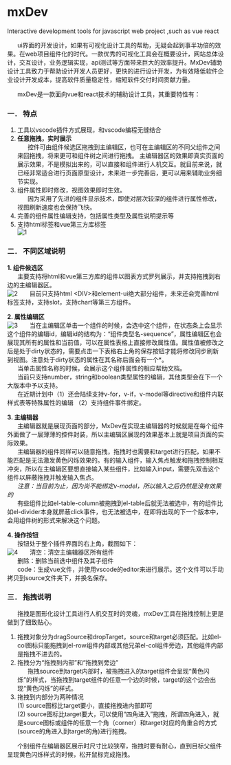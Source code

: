# mxDev
Interactive development tools for javascript web project ,such as vue react

&nbsp;&nbsp;&nbsp;&nbsp;&nbsp;&nbsp;ui界面的开发设计，如果有可视化设计工具的帮助，无疑会起到事半功倍的效果。在web项目组件化的时代。一款优秀的可视化工具会在概要设计，网站总体设计，交互设计，业务逻辑实现，api测试等方面带来巨大的效率提升。MxDev辅助设计工具致力于帮助设计开发人员更好，更快的进行设计开发，为有效降低软件企业设计开发成本，提高软件质量稳定性，缩短软件交付时间贡献力量。

&nbsp;&nbsp;&nbsp;&nbsp;&nbsp;&nbsp;mxDev是一款面向vue和react技术的辅助设计工具，其重要特性有：

### 一．	特点 ###

1.	工具以vscode插件方式展现，和vscode编程无缝结合
2.  **任意拖拽，实时展示**<br/>
&nbsp;&nbsp;&nbsp;&nbsp;&nbsp;&nbsp;控件可由组件候选区拖拽到主编辑区，也可在主编辑区的不同父组件之间来回拖拽，将来更可和组件树之间进行拖拽。
主编辑器区的效果即真实页面的展示效果，不是模拟出来的，可以直接和组件进行人机交互。就目前来说，就已经非常适合进行页面原型设计，未来进一步完善后，更可以用来辅助业务细节实现。
3.	组件属性即时修改，视图效果即时生效。<br>
&nbsp;&nbsp;&nbsp;&nbsp;&nbsp;&nbsp;因为采用了先进的组件显示技术，即使对层次较深的组件进行属性修改，视图刷新速度也会保持飞快。
4.	完善的组件属性编辑支持，包括属性类型及属性说明提示等
5.	支持html标签和vue第三方库标签<br>
![1](https://user-images.githubusercontent.com/14857216/111057134-f93bd500-84bf-11eb-9588-bbea4c80c68e.jpg)

### 二．	不同区域说明 ###

**1.	组件候选区**<br>
&nbsp;&nbsp;&nbsp;&nbsp;&nbsp;&nbsp;主要支持将html和vue第三方库的组件以图表方式罗列展示，并支持拖拽到右边的主编辑器区。<br>
![2](https://user-images.githubusercontent.com/14857216/111057138-fb059880-84bf-11eb-8989-2bbfbba8ad69.jpg)
&nbsp;&nbsp;&nbsp;&nbsp;&nbsp;&nbsp;目前只支持html &lt;DIV&gt;和element-ui绝大部分组件，未来还会完善html标签支持，支持slot，支持chart等第三方组件。

**2.	属性编辑区**<br>
![3](https://user-images.githubusercontent.com/14857216/111057141-fc36c580-84bf-11eb-9b48-cb1032b6d4a6.jpg)
&nbsp;&nbsp;&nbsp;&nbsp;&nbsp;&nbsp;当在主编辑区单击一个组件的时候，会选中这个组件，在状态条上会显示这个组件的编辑id，编辑id的结构为：“组件类型名-sequence”，属性编辑区也会展现其所有的属性和当前值，可以在属性表格上直接修改属性值。属性值被修改之后是处于dirty状态的，需要点击一下表格右上角的保存按钮才能将修改同步刷新到视图。注意处于dirty状态的属性在其名称后面会有一个*。<br>
&nbsp;&nbsp;&nbsp;&nbsp;&nbsp;&nbsp;当单击属性名称的时候，会展示这个组件属性的相应帮助文档。<br>
&nbsp;&nbsp;&nbsp;&nbsp;&nbsp;&nbsp;当前只支持number，string和boolean类型属性的编辑，其他类型会在下一个大版本中予以支持。<br>
&nbsp;&nbsp;&nbsp;&nbsp;&nbsp;&nbsp;在近期计划中（1）还会陆续支持v-for，v-if，v-model等directive和组件内联样式表等特殊属性的编辑 （2）支持组件事件绑定。

**3.	主编辑器**<br>
&nbsp;&nbsp;&nbsp;&nbsp;&nbsp;&nbsp;主编辑器就是展现页面的部分，MxDev在实现主编辑器的时候就是在每个组件外面做了一层薄薄的控件封装，所以主编辑区展现的效果基本上就是项目页面的实际效果。<br>
&nbsp;&nbsp;&nbsp;&nbsp;&nbsp;&nbsp;主编辑器的组件同样可以随意拖拽，拖拽时也需要和target进行匹配，如果不能匹配是无法激发黄色闪烁效果的。有的输入组件，输入焦点触发和拖拽控制相互冲突，所以在主编辑区要想直接输入某些组件，比如输入input，需要先双击这个组件以屏蔽拖拽并触发输入焦点。<br>
&nbsp;&nbsp;&nbsp;&nbsp;&nbsp;&nbsp;*注意：当目前为止，因为尚不能绑定v-model，所以输入之后仍然是没有效果的*<br>
&nbsp;&nbsp;&nbsp;&nbsp;&nbsp;&nbsp;有些组件比如el-table-column被拖拽到el-table后就无法被选中，有的组件比如el-divider本身就屏蔽click事件，也无法被选中，在即将出现的下一个版本中，会用组件树的形式来解决这个问题。<br>

**4.	操作按钮**<br>
&nbsp;&nbsp;&nbsp;&nbsp;&nbsp;&nbsp;按钮处于整个插件界面的右上角，截图如下：<br>
![4](https://user-images.githubusercontent.com/14857216/111057143-fe008900-84bf-11eb-9605-d0e7395f60bc.jpg)
&nbsp;&nbsp;&nbsp;&nbsp;&nbsp;&nbsp;清空：清空主编辑器区所有组件<br>
&nbsp;&nbsp;&nbsp;&nbsp;&nbsp;&nbsp;删除：删除当前选中组件及其子组件<br>
&nbsp;&nbsp;&nbsp;&nbsp;&nbsp;&nbsp;code：生成vue文件，并使用vscode的editor来进行展示。这个文件可以手动拷贝到source文件夹下，并换名保存。

### 三．	拖拽说明 ###
&nbsp;&nbsp;&nbsp;&nbsp;&nbsp;&nbsp;拖拽是图形化设计工具进行人机交互时的灵魂，mxDev工具在拖拽控制上更是做到了细致贴心。<br>

1. 拖拽对象分为dragSource和dropTarget，source和target必须匹配。比如el-col图标只能拖拽到el-row组件内部或其他兄弟el-col组件旁边，其他组件内部是拖拽不进去的。
2. 拖拽分为“拖拽到内部”和“拖拽到旁边”<br>
&nbsp;&nbsp;&nbsp;&nbsp;&nbsp;&nbsp;拖拽source到target内部时，被拖拽进入的target组件会呈现“黄色闪烁”的样式，当拖拽到target组件的任意一个边的时候，target的这个边会出现“黄色闪烁”的样式。
3. 拖拽到内部分为两种情况<br>
(1)  source图标比target要小，直接拖拽进内部即可<br>
(2)  source图标比target要大，可以使用“四角进入”拖拽，所谓四角进入，就是source图标或组件的任意一个角（corner）和target对应的角重合的方式(source的角进入到target的角)进行拖拽。<br>

&nbsp;&nbsp;&nbsp;&nbsp;&nbsp;&nbsp;个别组件在编辑器区展示时尺寸比较狭窄，拖拽时要有耐心，直到目标父组件呈现黄色闪烁样式的时候，松开鼠标完成拖拽。     










